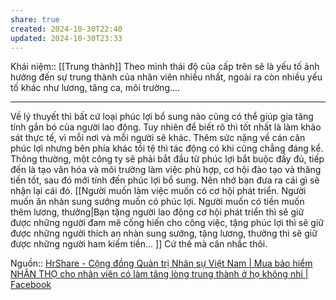 ```yaml
---
share: true
created: 2024-10-30T22:40
updated: 2024-10-30T23:33
---
```

Khái niệm:: [[Trung thành]]
Theo mình thái độ của cấp trên sẽ là yếu tố ảnh hưởng đến sự trung thành của nhân viên nhiều nhất, ngoài ra còn nhiều yếu tố khác như lương, tăng ca, môi trường....

---
Về lý thuyết thì bất cứ loại phúc lợi bổ sung nào cũng có thể giúp gia tăng tính gắn bó của người lao động. Tuy nhiên để biết rõ thì tốt nhất là làm khảo sát thực tế, vì mỗi nơi và mỗi người sẽ khác. Thêm sức nặng về cán cân phúc lợi nhưng bên phía khác tồi tệ thì tác động có khi cũng chẳng đáng kể. Thông thường, một công ty sẽ phải bắt đầu từ phúc lợi bắt buộc đầy đủ, tiếp đến là tạo văn hóa và môi trường làm việc phù hợp, cơ hội đào tạo và thăng tiến tốt, sau đó mới tính đến phúc lợi bổ sung. Nên nhớ bạn đưa ra cái gì sẽ nhận lại cái đó. [[Người muốn làm việc muốn có cơ hội phát triển. Người muốn ăn nhàn sung sướng muốn có phúc lợi. Người muốn có tiền muốn thêm lương, thưởng|Bạn tặng người lao động cơ hội phát triển thì sẽ giữ được những người đam mê cống hiến cho công việc, tặng phúc lợi thì sẽ giữ được những người thích an nhàn sung sướng, tặng lương, thưởng thì sẽ giữ được những người ham kiếm tiền... ]] Cứ thế mà cân nhắc thôi.

Nguồn:: [HrShare - Cộng đồng Quản trị Nhân sự Việt Nam | Mua bảo hiểm NHÂN THỌ cho nhân viên có làm tăng lòng trung thành ở họ không nhỉ | Facebook](https://www.facebook.com/groups/hrlinkvn/posts/8328578410604779/?comment_id=8328669837262303&reply_comment_id=8331007453695208&notif_id=1730299837513483&notif_t=group_comment)
